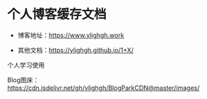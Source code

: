 # 个人博客缓存文档

* 博客地址：https://www.ylighgh.work

* 其他文档：https://ylighgh.github.io/1+X/


个人学习使用


Blog图床：https://cdn.jsdelivr.net/gh/ylighgh/BlogParkCDN@master/images/